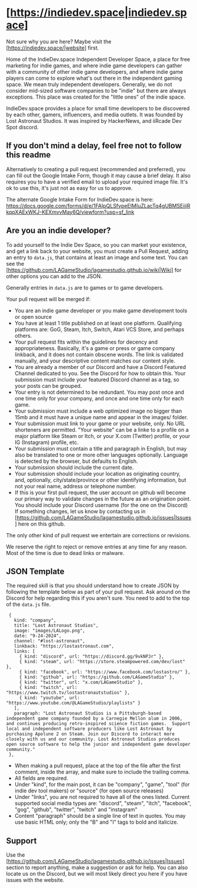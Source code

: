 # [https://indiedev.space|indiedev.space]

Not sure why you are here?  Maybe visit the [https://indiedev.space/|website] first.

Home of the IndieDev.space Independent Developer Space, a place for free marketing for indie games, and where indie game developers can gather with a community of other indie game developers, and where indie game players can come to explore what's out there in the independent gaming space.  We mean truly independent developers.  Generally, we do not consider mid-sized software companies to be "indie" but there are always exceptions.  This place was created for the "little ones" of the indie space.

IndieDev.space provides a place for small time developers to be discovered by each other, gamers, influencers, and media outlets.  It was founded by Lost Astronaut Studios.  It was inspired by HackerNews, and iiRcade Dev Spot discord.

## If you don't mind a delay, feel free not to follow this readme

Alternatively to creating a pull request (recommended and preferred), you can fill out the Google Intake Form, though it may cause a brief delay.  It also requires you to have a verified email to upload your required image file.  It's ok to use this, it's just not as easy for us to approve.

The alternate Google Intake Form for IndieDev.space is here:
https://docs.google.com/forms/d/e/1FAIpQLSfvpeEIMIuZLacTq4gUBMSEiijRkqpXAExWKJ-KEXmvvMay6Q/viewform?usp=sf_link

## Are you an indie developer?

To add yourself to the Indie Dev Space, so you can market your existence, and get a link back to your website, you must create a Pull Request, adding an entry to ``data.js``, that contains at least an image and some text.  You can see the [https://github.com/LAGameStudio/lagamestudio.github.io/wiki|Wiki] for other options you can add to the JSON.

Generally entries in ``data.js`` are to games or to game developers.

Your pull request will be merged if:
* You are an indie game developer or you make game development tools or open source
* You have at least 1 title published on at least one platform.  Qualifying platforms are:  GoG, Steam, Itch, Switch, Atari VCS Store, and perhaps others.
* Your pull request fits within the guidelines for decency and appropriateness.  Basically, it's a game or press or game company linkback, and it does not contain obscene words.  The link is validated manually, and your descriptive content matches our content style.
* You are already a member of our Discord and have a Discord Featured Channel dedicated to you.  See the Discord for how to obtain this. Your submission must  include your featured Discord channel as a tag, so your posts can be grouped.
* Your entry is not determined to be redundant.  You may post once and one time only for your company, and once and one time only for each game.
* Your submission must include a web optimized image no bigger than 15mb and it must have a unique name and appear in the images/ folder.
* Your submission must link to your game or your website, only.  No URL shorteners are permitted.  "Your website" can be a linke to a profile on a major platform like Steam or Itch, or your X.com (Twitter) profile, or your IG (Instagram) profile, etc.
* Your submission must contain a title and paragraph in English, but may also be translated to one or more other languages optionally.  Language is detected by the browser, but defaults to English.
* Your submission should include the current date.
* Your submission should include your location as originating country, and, optionally, city/state/province or other identifying information, but not your real name, address or telephone number.
* If this is your first pull request, the user account on github will become our primary way to validate changes in the future as an origination point.  You should include your Discord username (for the one on the Discord) If something changes, let us know by contacting us in [https://github.com/LAGameStudio/lagamestudio.github.io/issues|Issues] here on this github.

The only other kind of pull request we entertain are corrections or revisions.

We reserve the right to reject or remove entries at any time for any reason.  Most of the time is due to dead links or malware.

## JSON Template

The required skill is that you should understand how to create JSON by following the template below as part of your pull request.  Ask around on the Discord for help regarding this if you aren't sure.  You need to add to the top of the ``data.js`` file.


```
 {
   kind: "company",
   title: "Lost Astronaut Studios",
   image: "images/LALogo.png",
   date: "9-24-2024",
   channel: "#lost-astronaut",
   linkback: "https://lostastronaut.com", 
   links: [
     { kind: "discord", url: "https://discord.gg/9vkNPJr" },
     { kind: "steam", url: "https://store.steampowered.com/dev/lost" },
     { kind: "facebook", url: "https://www.facebook.com/lostastro/" },
     { kind: "github", url: "https://github.com/LAGameStudio" },
     { kind: "twitter", url: "x.com/LAGameStudio" },
     { kind: "twitch", url: "https://www.twitch.tv/lostastronautstudios" },
     { kind: "youtube", url: "https://www.youtube.com/@LAGameStudio/playlists" }
   ],
   paragraph: "Lost Astronaut Studios is a Pittsburgh-based independent game company founded by a Carnegie Mellon alum in 2006, and continues producing retro-inspired science fiction games.  Support local and independent software producers like Lost Astronaut by purchasing Apolune 2 on Steam. Join our Discord to interact more closely with us and our community. Lost Astronaut Studios produces open source software to help the junior and independent game developer community."
 },
```

* When making a pull request, place at the top of the file after the first comment, inside the array, and make sure to include the trailing comma.
* All fields are required. 
* Under "kind", for the main post, it can be "company", "game", "tool" (for indie dev tool makers) or "source" (for open source releases)
*  Under "links", you are not required to have all of the ones listed.   Current supported social media types are: "discord", "steam", "itch", "facebook", "gog", "github", "twitter", "twitch" and "instagram"
* Content "paragraph" should be a single line of text in quotes.  You may use basic HTML only; only the "B" and "I" tags to bold and italicize.

## Support

Use the [https://github.com/LAGameStudio/lagamestudio.github.io/issues|Issues] section to report anything, make a suggestion or ask for help.  You can also locate us on the Discord, but we will most likely direct you here if you have issues with the website.
